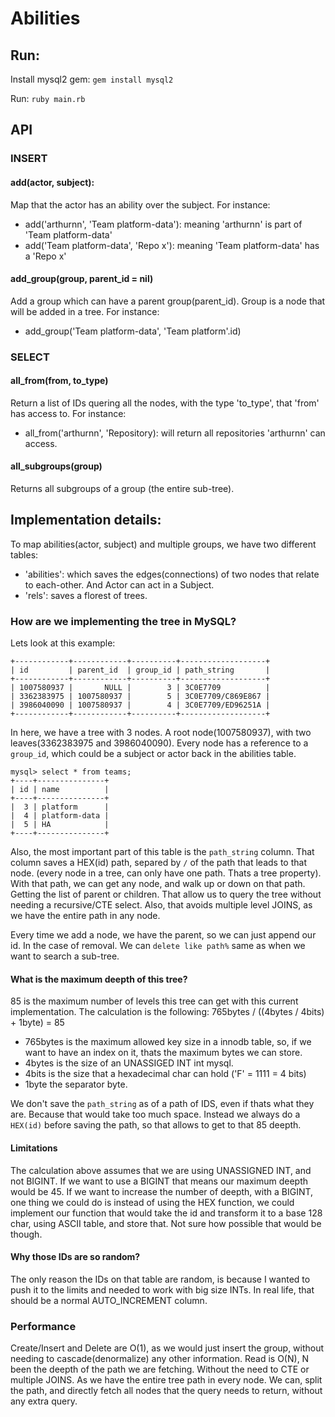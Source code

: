 # Abilities

## Run:

Install mysql2 gem: 
`gem install mysql2`

Run:
`ruby main.rb`

## API

### INSERT
#### add(actor, subject):
Map that the actor has an ability over the subject. For instance:

- add('arthurnn', 'Team platform-data'): meaning 'arthurnn' is part of 'Team platform-data'
- add('Team platform-data', 'Repo x'): meaning 'Team platform-data' has a 'Repo x'

#### add_group(group, parent_id = nil)
Add a group which can have a parent group(parent_id).
Group is a node that will be added in a tree.
For instance:

- add_group('Team platform-data', 'Team platform'.id)

### SELECT
#### all_from(from, to_type)
Return a list of IDs quering all the nodes, with the type 'to_type', that 'from' has access to.
For instance:

- all_from('arthurnn', 'Repository): will return all repositories 'arthurnn' can access.

#### all_subgroups(group)
Returns all subgroups of a group (the entire sub-tree).


## Implementation details:

To map abilities(actor, subject) and multiple groups, we have two different tables:

- 'abilities': which saves the edges(connections) of two nodes that relate to each-other. And Actor can act in a Subject.
- 'rels': saves a florest of trees.

### How are we implementing the tree in MySQL?

Lets look at this example:
```
+------------+------------+----------+-------------------+
| id         | parent_id  | group_id | path_string       |
+------------+------------+----------+-------------------+
| 1007580937 |       NULL |        3 | 3C0E7709          |
| 3362383975 | 1007580937 |        5 | 3C0E7709/C869E867 |
| 3986040090 | 1007580937 |        4 | 3C0E7709/ED96251A |
+------------+------------+----------+-------------------+
```

In here, we have a tree with 3 nodes. A root node(1007580937), with two leaves(3362383975 and 3986040090).
Every node has a reference to a `group_id`, which could be a subject or actor back in the abilities table.
```
mysql> select * from teams;
+----+---------------+
| id | name          |
+----+---------------+
|  3 | platform      |
|  4 | platform-data |
|  5 | HA            |
+----+---------------+
```

Also, the most important part of this table is the `path_string` column. That column saves a HEX(id) path, separed by `/` of the path that leads to that node. (every node in a tree, can only have one path. Thats a tree property).
With that path, we can get any node, and walk up or down on that path. Getting the list of parent or children.
That allow us to query the tree without needing a recursive/CTE select.
Also, that avoids multiple level JOINS, as we have the entire path in any node.

Every time we add a node, we have the parent, so we can just append our id.
In the case of removal. We can `delete like path%` same as when we want to search a sub-tree.

#### What is the maximum deepth of this tree?
85 is the maximum number of levels this tree can get with this current implementation.
The calculation is the following:
765bytes / ((4bytes / 4bits) + 1byte) = 85

- 765bytes is the maximum allowed key size in a innodb table, so, if we want to have an index on it, thats the maximum bytes we can store.
- 4bytes is the size of an UNASSIGED INT int mysql.
- 4bits is the size that a hexadecimal char can hold ('F' = 1111 = 4 bits)
- 1byte the separator byte.

We don't save the `path_string` as of a path of IDS, even if thats what they are. Because that would take too much space. Instead we always do a `HEX(id)` before saving the path, so that allows to get to that 85 deepth.

#### Limitations
The calculation above assumes that we are using UNASSIGNED INT, and not BIGINT. If we want to use a BIGINT that means our maximum deepth would be 45.
If we want to increase the number of deepth, with a BIGINT, one thing we could do is instead of using the HEX function, we could implement our function that would take the id and transform it to a base 128 char, using ASCII table, and store that. Not sure how possible that would be though.

#### Why those IDs are so random?
The only reason the IDs on that table are random, is because I wanted to push it to the limits and needed to work with big size INTs. In real life, that should be a normal AUTO_INCREMENT column.


### Performance
Create/Insert and Delete are O(1), as we would just insert the group, without needing to cascade(denormalize) any other information.
Read is O(N), N been the deepth of the path we are fetching. Without the need to CTE or multiple JOINS. As we have the entire tree path in every node. We can, split the path, and directly fetch all nodes that the query needs to return, without any extra query.
